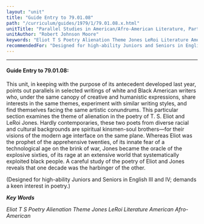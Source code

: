 ```yaml
---
layout: "unit"
title: "Guide Entry to 79.01.08"
path: "/curriculum/guides/1979/1/79.01.08.x.html"
unitTitle: "Parallel Studies in American/Afro-American Literature, Part II “Black and White Images in Alienation”"
unitAuthor: "Robert Johnson Moore"
keywords: "Eliot T S Poetry Alienation Theme Jones LeRoi Literature American Afro-American"
recommendedFor: "Designed for high-ability Juniors and Seniors in English III and IV; demands a keen interest in poetry."
---
```

<body>
<hr/>
<h4>
Guide Entry to 79.01.08:
</h4>
This unit, in keeping with the purpose of its antecedent developed last year, points out parallels in selected writings of white and Black American writers who, under the same canopy of creative and humanistic expressions, share interests in the same themes, experiment with similar writing styles, and find themselves facing the same artistic conundrums.  This particular section examines the theme of alienation in the poetry of T. S. Eliot and LeRoi Jones.  Hardly contemporaries, these two poets from diverse racial and cultural backgrounds are spiritual kinsmen-soul brothers—for their visions of the modern age interface on the same plane.  Whereas Eliot was the prophet of the apprehensive twenties, of its innate fear of a technological age on the brink of war, Jones became the oracle of the explosive sixties, of its rage at an extensive world that systematically exploited black people.  A careful study of the poetry of Eliot and Jones reveals that one decade was the harbinger of the other.
<p>
(Designed for high-ability Juniors and Seniors in English III and IV; demands a keen interest in poetry.)
</p>
<p>
<b>
<i>
Key Words
</i>
</b>
<br/>
</p>
<p>
<i>
Eliot T S Poetry Alienation Theme Jones LeRoi Literature American Afro-American
</i>
</p>
</body>